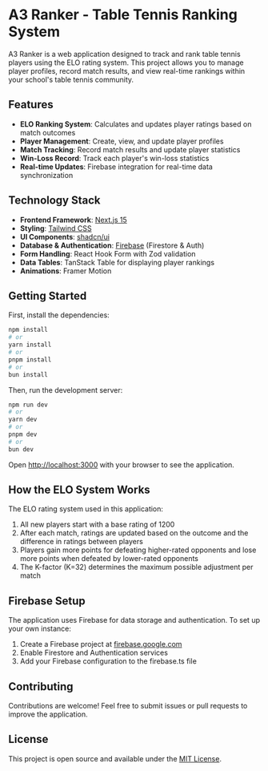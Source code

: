 # A3 Ranker - Table Tennis Ranking System

A3 Ranker is a web application designed to track and rank table tennis players using the ELO rating system. This project allows you to manage player profiles, record match results, and view real-time rankings within your school's table tennis community.

## Features

- **ELO Ranking System**: Calculates and updates player ratings based on match outcomes
- **Player Management**: Create, view, and update player profiles
- **Match Tracking**: Record match results and update player statistics
- **Win-Loss Record**: Track each player's win-loss statistics
- **Real-time Updates**: Firebase integration for real-time data synchronization

## Technology Stack

- **Frontend Framework**: [Next.js 15](https://nextjs.org/)
- **Styling**: [Tailwind CSS](https://tailwindcss.com/) 
- **UI Components**: [shadcn/ui](https://ui.shadcn.com/) 
- **Database & Authentication**: [Firebase](https://firebase.google.com/) (Firestore & Auth)
- **Form Handling**: React Hook Form with Zod validation
- **Data Tables**: TanStack Table for displaying player rankings
- **Animations**: Framer Motion

## Getting Started

First, install the dependencies:

```bash
npm install
# or
yarn install
# or
pnpm install
# or
bun install
```

Then, run the development server:

```bash
npm run dev
# or
yarn dev
# or
pnpm dev
# or
bun dev
```

Open [http://localhost:3000](http://localhost:3000) with your browser to see the application.

## How the ELO System Works

The ELO rating system used in this application:

1. All new players start with a base rating of 1200
2. After each match, ratings are updated based on the outcome and the difference in ratings between players
3. Players gain more points for defeating higher-rated opponents and lose more points when defeated by lower-rated opponents
4. The K-factor (K=32) determines the maximum possible adjustment per match

## Firebase Setup

The application uses Firebase for data storage and authentication. To set up your own instance:

1. Create a Firebase project at [firebase.google.com](https://firebase.google.com/)
2. Enable Firestore and Authentication services
3. Add your Firebase configuration to the firebase.ts file

## Contributing

Contributions are welcome! Feel free to submit issues or pull requests to improve the application.

## License

This project is open source and available under the [MIT License](LICENSE).
